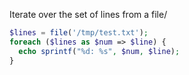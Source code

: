 ---
---
Iterate over the set of lines from a file/

```php
$lines = file('/tmp/test.txt');
foreach ($lines as $num => $line) {
  echo sprintf("%d: %s", $num, $line);
}

```
